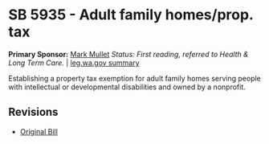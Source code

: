 # SB 5935 - Adult family homes/prop. tax
**Primary Sponsor:** [Mark Mullet](/person/leg/mark.mullet.md)
*Status: First reading, referred to Health & Long Term Care.* | [leg.wa.gov summary](https://app.leg.wa.gov/billsummary?BillNumber=5935&Year=2021)

Establishing a property tax exemption for adult family homes serving people with intellectual or developmental disabilities and owned by a nonprofit.

## Revisions
* [Original Bill](1/)
